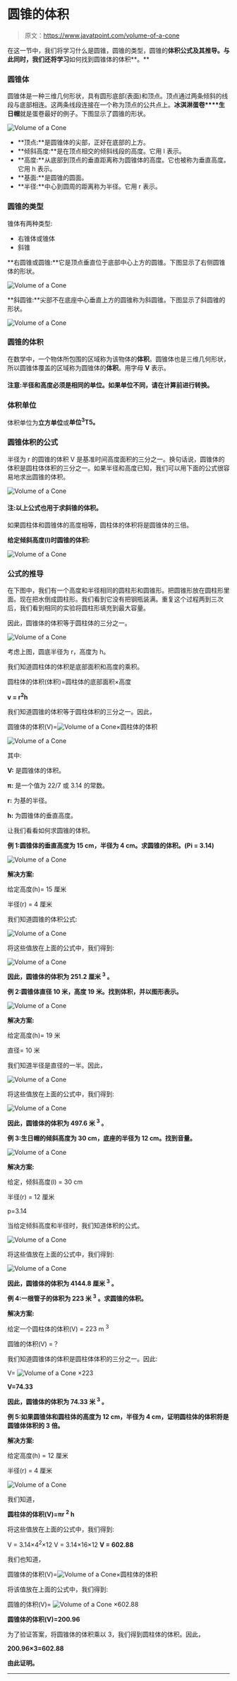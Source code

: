 # 圆锥的体积

> 原文：<https://www.javatpoint.com/volume-of-a-cone>

在这一节中，我们将学习什么是圆锥，圆锥的类型，圆锥的**体积公式及其推导。与此同时，我们还将学习**如何找到圆锥体的体积**。**

### 圆锥体

圆锥体是一种三维几何形状，具有圆形底部(表面)和顶点。顶点通过两条倾斜的线段与底部相连。这两条线段连接在一个称为顶点的公共点上。**冰淇淋蛋卷****生日帽**就是蛋卷最好的例子。下图显示了圆锥的形状。

![Volume of a Cone](img/2c4aff74bea62d3ddddf18250a6e9fd2.png)

*   **顶点:**是圆锥体的尖部，正好在底部的上方。
*   **倾斜高度:**是在顶点相交的倾斜线段的高度。它用 l 表示。
*   **高度:**从底部到顶点的垂直距离称为圆锥体的高度。它也被称为垂直高度。它用 h 表示。
*   **基面:**是圆锥的圆面。
*   **半径:**中心到圆周的距离称为半径。它用 r 表示。

### 圆锥的类型

锥体有两种类型:

*   右锥体或锥体
*   斜锥

**右圆锥或圆锥:**它是顶点垂直位于底部中心上方的圆锥。下图显示了右侧圆锥体的形状。

![Volume of a Cone](img/7c48ba6f06d0c6c9938e97a2dfbb1505.png)

**斜圆锥:**尖部不在底座中心垂直上方的圆锥称为斜圆锥。下图显示了斜圆锥的形状。

![Volume of a Cone](img/7b6d285ca8ec2c79eff2b6a12eca9189.png)

### 圆锥的体积

在数学中，一个物体所包围的区域称为该物体的**体积**。圆锥体也是三维几何形状，所以圆锥体覆盖的区域称为圆锥体的**体积**。用字母 **V** 表示。

#### 注意:半径和高度必须是相同的单位。如果单位不同，请在计算前进行转换。

### 体积单位

体积单位为**立方单位**或**单位<sup>3</sup>T5。**

### 圆锥体积的公式

半径为 r 的圆锥的体积 V 是基准时间高度面积的三分之一。换句话说，圆锥体的体积是圆柱体体积的三分之一。如果半径和高度已知，我们可以用下面的公式很容易地求出圆锥的体积。

![Volume of a Cone](img/63c7aeddab800a517fd06b828462c247.png)

#### 注:以上公式也用于求斜锥的体积。

如果圆柱体和圆锥体的高度相等，圆柱体的体积将是圆锥体的三倍。

**给定倾斜高度(l)时圆锥的体积:**

![Volume of a Cone](img/1c926bbaa1d768891256ab5af5198dcc.png)

### 公式的推导

在下图中，我们有一个高度和半径相同的圆柱形和圆锥形。把圆锥形放在圆柱形里面。现在把水倒成圆柱形。我们看到它没有把钢瓶装满。重复这个过程两到三次后，我们看到相同的实验将圆柱形填充到最大容量。

因此，圆锥体的体积等于圆柱体的三分之一。

![Volume of a Cone](img/4f708a73a9e5579cadec45fa595d6fe4.png)

考虑上图，圆底半径为 r，高度为 h。

我们知道圆柱体的体积是底部面积和高度的乘积。

圆柱体的体积(体积)=圆柱体的底部面积×高度

**v = r<sup>2</sup>h**

我们知道圆锥的体积等于圆柱体积的三分之一。因此，

圆锥体的体积(V)=![Volume of a Cone](img/3245513af8396297133c802f6dd65f92.png)×圆柱体的体积

![Volume of a Cone](img/e3405f27b71a6c6643d75c47285ed712.png)

其中:

**V:** 是圆锥体的体积。

**π:** 是一个值为 22/7 或 3.14 的常数。

**r:** 为基的半径。

**h:** 为圆锥体的垂直高度。

让我们看看如何求圆锥的体积。

**例 1:圆锥体的垂直高度为 15 cm，半径为 4 cm。求圆锥的体积。(Pi = 3.14)**

![Volume of a Cone](img/0a7053f40fd01d6aa8d7af93a7d36ad7.png)

**解决方案:**

给定高度(h)= 15 厘米

半径(r) = 4 厘米

我们知道圆锥的体积公式:

![Volume of a Cone](img/b8dee26adca93a5806ba019274852689.png)

将这些值放在上面的公式中，我们得到:

![Volume of a Cone](img/e0acf474d6302f14e31aa23d6571d179.png)

**因此，圆锥体的体积为 251.2 厘米 <sup>3</sup> 。**

**例 2:圆锥体直径 10 米，高度 19 米。找到体积，并以图形表示。**

![Volume of a Cone](img/ade4dad9aaff3447c8a00da08def10e5.png)

**解决方案:**

给定高度(h)= 19 米

直径= 10 米

我们知道半径是直径的一半。因此，

![Volume of a Cone](img/ac893ba8653198fa6826e59b4a558f53.png)

将这些值放在上面的公式中，我们得到:

![Volume of a Cone](img/a235ab81bff341e0339ab911fac253a8.png)

**因此，圆锥体的体积为 497.6 米 <sup>3</sup> 。**

**例 3:生日帽的倾斜高度为 30 cm，底座的半径为 12 cm。找到音量。**

![Volume of a Cone](img/8afab0fa796e14b198ef6d5a063e3eb5.png)

**解决方案:**

给定，倾斜高度(l) = 30 cm

半径(r) = 12 厘米

p=3.14

当给定倾斜高度和半径时，我们知道体积的公式。

![Volume of a Cone](img/905bebfb1402f9f7d1778e56d5b11fc7.png)

将这些值放在上面的公式中，我们得到:

![Volume of a Cone](img/a49d890a78b2f5ef3a3f2616ce18af0c.png)

**因此，圆锥体的体积为 4144.8 厘米 <sup>3</sup> 。**

**例 4:一根管子的体积为 223 米 <sup>3</sup> 。求圆锥的体积。**

**解决方案:**

给定一个圆柱体的体积(V) = 223 m <sup>3</sup>

圆锥的体积(V) =？

我们知道圆锥体的体积是圆柱体体积的三分之一。因此:

V= ![Volume of a Cone](img/3245513af8396297133c802f6dd65f92.png) ×223

**V=74.33**

**因此，圆锥体的体积为 74.33 米 <sup>3</sup> 。**

**例 5:如果圆锥体和圆柱体的高度为 12 cm，半径为 4 cm，证明圆柱体的体积将是圆锥体体积的 3 倍。**

**解决方案:**

给定高度(h) = 12 厘米

半径(r) = 4 厘米

![Volume of a Cone](img/d57cc6f025450acef12ff55bee8ecacc.png)

我们知道，

**圆柱体的体积(V)=πr <sup>2</sup> h**

将这些值放在上面的公式中，我们得到:

V = 3.14×4<sup>2</sup>×12
V = 3.14×16×12
**V = 602.88**

我们也知道，

圆锥体的体积(V)=![Volume of a Cone](img/3245513af8396297133c802f6dd65f92.png)×圆柱体的体积

将该值放在上面的公式中，我们得到:

圆锥的体积(V)= ![Volume of a Cone](img/3245513af8396297133c802f6dd65f92.png) ×602.88

**圆锥体的体积(V)=200.96**

为了验证答案，将圆锥体的体积乘以 3，我们得到圆柱体的体积。因此，

**200.96×3=602.88**

**由此证明。**

* * *